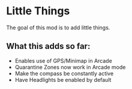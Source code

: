 # Little Things
The goal of this mod is to add little things.

## What this adds so far:
- Enables use of GPS/Minimap in Arcade
- Quarantine Zones now work in Arcade mode
- Make the compass be constantly active
- Have Headlights be enabled by default
